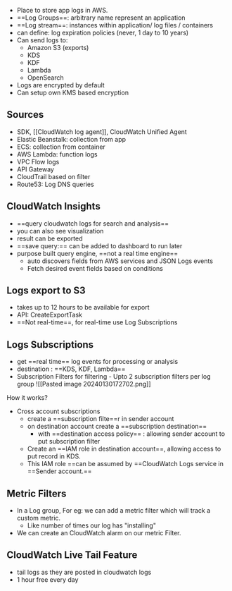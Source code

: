 - Place to store app logs in AWS. 
- ==Log Groups==: arbitrary name represent an application 
- ==Log stream==: instances within application/ log files / containers
- can define: log expiration policies (never, 1 day to 10 years)
- Can send logs to:
	- Amazon S3 (exports)
	- KDS
	- KDF
	- Lambda
	- OpenSearch
- Logs are encrypted by default
- Can setup own KMS based encryption

## Sources
- SDK, [[CloudWatch log agent]], CloudWatch Unified Agent
- Elastic Beanstalk: collection from app
- ECS: collection from container
- AWS Lambda: function logs 
- VPC Flow logs
- API Gateway
- CloudTrail based on filter 
- Route53: Log DNS queries

## CloudWatch Insights
- ==query cloudwatch logs for search and analysis==
- you can also see visualization
- result can be exported
- ==save query:== can be added to dashboard to run later
- purpose built query engine, ==not a real time engine== 
	- auto discovers fields from AWS services and JSON Logs events
	- Fetch desired event fields based on conditions

## Logs export to S3
- takes up to 12 hours to be available for export 
- API: CreateExportTask 
- ==Not real-time==, for real-time use Log Subscriptions

## Logs Subscriptions
- get ==real time== log events for processing or analysis 
- destination : ==KDS, KDF, Lambda==
- Subscription Filters for filtering - Upto 2 subscription filters per log group
![[Pasted image 20240130172702.png]]

How it works?
 - Cross account subscriptions 
	 - create a ==subscription filte==r in sender account 
	 - on destination account create a ==subscription destination==
		 - with ==destination access policy== : allowing sender account to put subscription filter 
	- Create an ==IAM role in destination account==, allowing access to put record in KDS. 
	- This IAM role ==can be assumed by ==CloudWatch Logs service in ==Sender account.==
## Metric Filters
- In a  Log group, For eg: we can add a metric filter which will track a custom metric. 
	- Like number of times our log has "installing"
- We can create an CloudWatch alarm on our metric Filter.

## CloudWatch Live Tail Feature
- tail logs as they are posted in cloudwatch logs
- 1 hour free every day